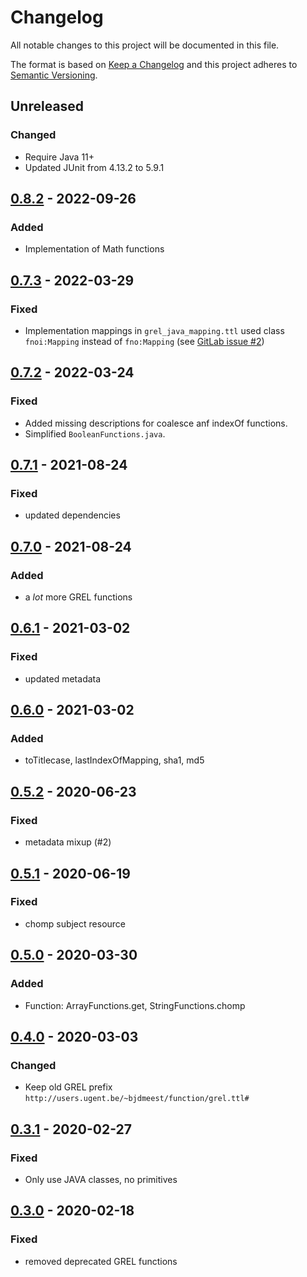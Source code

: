 # Changelog

All notable changes to this project will be documented in this file.

The format is based on [Keep a Changelog](http://keepachangelog.com/en/1.0.0/)
and this project adheres to [Semantic Versioning](http://semver.org/spec/v2.0.0.html).

## Unreleased

### Changed
- Require Java 11+
- Updated JUnit from 4.13.2 to 5.9.1

## [0.8.2] - 2022-09-26

### Added
- Implementation of Math functions

## [0.7.3] - 2022-03-29

### Fixed
- Implementation mappings in `grel_java_mapping.ttl` used class `fnoi:Mapping` instead of `fno:Mapping` (see [GitLab issue #2](https://gitlab.ilabt.imec.be/fno/lib/grel-functions-java/-/issues/2))

## [0.7.2] - 2022-03-24

### Fixed

- Added missing descriptions for coalesce anf indexOf functions.
- Simplified `BooleanFunctions.java`.

## [0.7.1] - 2021-08-24

### Fixed

- updated dependencies

## [0.7.0] - 2021-08-24

### Added

- a _lot_ more GREL functions

## [0.6.1] - 2021-03-02

### Fixed

- updated metadata

## [0.6.0] - 2021-03-02

### Added

- toTitlecase, lastIndexOfMapping, sha1, md5

## [0.5.2] - 2020-06-23

### Fixed

- metadata mixup (#2)

## [0.5.1] - 2020-06-19

### Fixed

- chomp subject resource

## [0.5.0] - 2020-03-30

### Added

- Function: ArrayFunctions.get, StringFunctions.chomp

## [0.4.0] - 2020-03-03

### Changed

- Keep old GREL prefix `http://users.ugent.be/~bjdmeest/function/grel.ttl#`

## [0.3.1] - 2020-02-27

### Fixed

- Only use JAVA classes, no primitives

## [0.3.0] - 2020-02-18

### Fixed

- removed deprecated GREL functions

[0.8.2]: https://github.com/FnOio/grel-functions-java/compare/v0.7.3..v0.8.2
[0.7.3]: https://github.com/FnOio/grel-functions-java/compare/v0.7.2..v0.7.3
[0.7.2]: https://github.com/FnOio/grel-functions-java/compare/v0.7.1..v0.7.2
[0.7.1]: https://github.com/FnOio/grel-functions-java/compare/v0.7.0..v0.7.1
[0.7.0]: https://github.com/FnOio/grel-functions-java/compare/v0.6.1..v0.7.0
[0.6.1]: https://github.com/FnOio/grel-functions-java/compare/v0.6.0..v0.6.1
[0.6.0]: https://github.com/FnOio/grel-functions-java/compare/v0.5.2..v0.6.0
[0.5.2]: https://github.com/FnOio/grel-functions-java/compare/v0.5.1..v0.5.2
[0.5.1]: https://github.com/FnOio/grel-functions-java/compare/v0.5.0..v0.5.1
[0.5.0]: https://github.com/FnOio/grel-functions-java/compare/v0.4.0..v0.5.0
[0.4.0]: https://github.com/FnOio/grel-functions-java/compare/v0.3.1..v0.4.0
[0.3.1]: https://github.com/FnOio/grel-functions-java/compare/v0.3.0..v0.3.1
[0.3.0]: https://gitlab.ilabt.imec.be/fno/lib/grel-functions-java/compare/v0.2.0...v0.3.0

